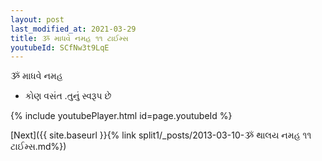 ```yaml
---
layout: post
last_modified_at: 2021-03-29
title: ૐ માધવે નમહ ૧૧ ટાઈમ્સ
youtubeId: SCfNw3t9LqE
---
```

 
 
 ૐ માધવે નમહ  
 
 -  કોણ વસંત .તુનું સ્વરૂપ છે 
 
  
 
  
 
 
 
 
 
 


{% include youtubePlayer.html id=page.youtubeId %}
 
[Next]({{ site.baseurl }}{% link  split1/_posts/2013-03-10-ૐ થાલય નમહ ૧૧ ટાઈમ્સ.md%})
 
